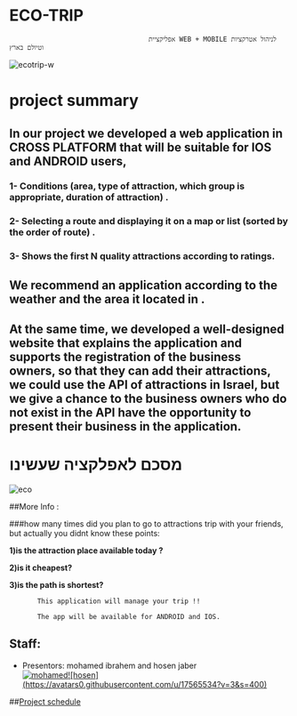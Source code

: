 #                                                           ECO-TRIP	
                                       אפליקציית WEB + MOBILE לניהול אטרקציות וטיולם בארץ
![ecotrip-w](https://user-images.githubusercontent.com/17565537/27345703-57908326-55f3-11e7-9ec7-954c9e5c03c2.jpg)

# project summary 

## In our project we  developed a web application in CROSS PLATFORM that will be suitable for IOS and ANDROID users,

### 1-  Conditions (area, type of attraction, which group is appropriate, duration of attraction) .
### 2- Selecting a route  and displaying it on a map or list (sorted by the order of route) . 
### 3- Shows the first N quality attractions according to ratings.

## We  recommend  an application according to the weather and the area it located in .
##  At the same time, we developed a  well-designed website that explains the application and supports the registration of the business      owners, so that they can add their attractions, we could use the API of attractions in Israel, but we give a chance to  the business owners who do not exist in the API have the opportunity to present their business in the application.




#                                                מסכם לאפלקציה שעשינו
![eco](https://user-images.githubusercontent.com/17565534/27374716-801b4240-5675-11e7-9c8b-7fec9eafb840.png)


##More Info :

###how many times did you plan to go to attractions trip with your friends, but actually you didnt know these points:

**1)is the attraction place available today ?**

**2)is it cheapest?**

**3)is the path is shortest?**
           
           This application will manage your trip !! 

           The app will be available for ANDROID and IOS.

## Staff:
* Presentors: mohamed ibrahem and hosen jaber <br>
[![mohamed](https://avatars3.githubusercontent.com/u/17565537?v=3&s=400)](https://github.com/mohamadir)[![hosen] 
(https://avatars0.githubusercontent.com/u/17565534?v=3&s=400)](https://github.com/hosenja)

##[Project schedule](https://calendar.google.com/calendar/embed?src=mohamdib%40gmail.com&ctz=Asia/Jerusalem)
